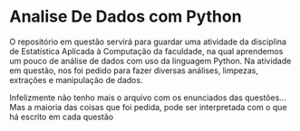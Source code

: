 # Analise De Dados com Python

O repositório em questão servirá para guardar uma atividade da disciplina de Estatística Aplicada à Computação da faculdade, na qual aprendemos um pouco de análise de dados com uso da linguagem Python.
Na atividade em questão, nos foi pedido para fazer diversas análises, limpezas, extrações e manipulação de dados.

Infelizmente não tenho mais o arquivo com os enunciados das questões... Mas a maioria das coisas que foi pedida, pode ser interpretada com o que há escrito em cada questão
